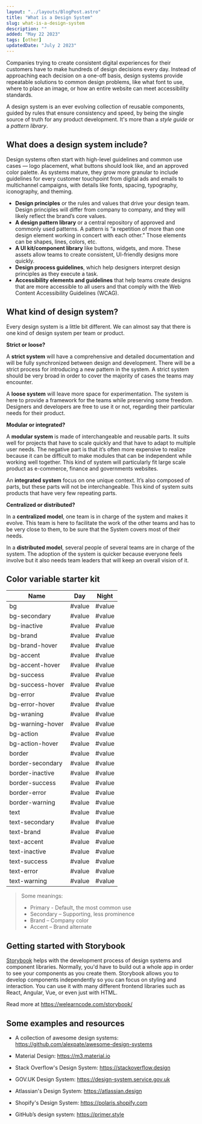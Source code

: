 ```yaml
---
layout: "../layouts/BlogPost.astro"
title: "What is a Design System"
slug: what-is-a-design-system
description: ""
added: "May 22 2023"
tags: [other]
updatedDate: "July 2 2023"
---
```


Companies trying to create consistent digital experiences for their customers have to make hundreds of design decisions every day. Instead of approaching each decision on a one-off basis, design systems provide repeatable solutions to common design problems, like what font to use, where to place an image, or how an entire website can meet accessibility standards.

A design system is an ever evolving collection of reusable components, guided by rules that ensure consistency and speed, by being the single source of truth for any product development. It's more than a *style guide* or a *pattern library*.

## What does a design system include?
Design systems often start with high-level guidelines and common use cases — logo placement, what buttons should look like, and an approved color palette. As systems mature, they grow more granular to include guidelines for every customer touchpoint from digital ads and emails to multichannel campaigns, with details like fonts, spacing, typography, iconography, and theming.

- **Design principles** or the rules and values that drive your design team. Design principles will differ from company to company, and they will likely reflect the brand’s core values.
- **A design pattern library** or a central repository of approved and commonly used patterns. A pattern is “a repetition of more than one design element working in concert with each other.” Those elements can be shapes, lines, colors, etc.
- **A UI kit/component library** like buttons, widgets, and more. These assets allow teams to create consistent, UI-friendly designs more quickly.
- **Design process guidelines**, which help designers interpret design principles as they execute a task.
- **Accessibility elements and guidelines** that help teams create designs that are more accessible to all users and that comply with the Web Content Accessibility Guidelines (WCAG).

## What kind of design system?
Every design system is a little bit different. We can almost say that there is one kind of design system per team or product.

**Strict or loose?**

A **strict system** will have a comprehensive and detailed documentation and will be fully synchronized between design and development. There will be a strict process for introducing a new pattern in the system. A strict system should be very broad in order to cover the majority of cases the teams may encounter.

A **loose system** will leave more space for experimentation. The system is here to provide a framework for the teams while preserving some freedom. Designers and developers are free to use it or not, regarding their particular needs for their product.

**Modular or integrated?**

A **modular system** is made of interchangeable and reusable parts. It suits well for projects that have to scale quickly and that have to adapt to multiple user needs. The negative part is that it’s often more expensive to realize because it can be difficult to make modules that can be independent while working well together. This kind of system will particularly fit large scale product as e-commerce, finance and governments websites.

An **integrated system** focus on one unique context. It’s also composed of parts, but these parts will not be interchangeable. This kind of system suits products that have very few repeating parts.

**Centralized or distributed?**

In a **centralized model**, one team is in charge of the system and makes it evolve. This team is here to facilitate the work of the other teams and has to be very close to them, to be sure that the System covers most of their needs.

In a **distributed model**, several people of several teams are in charge of the system. The adoption of the system is quicker because everyone feels involve but it also needs team leaders that will keep an overall vision of it.

## Color variable starter kit

|   Name  |  Day  |  Night |
|  ----   |  ---- |  ----  |
|  bg  |  #value  |  #value 
|  bg-secondary  |  #value  |  #value 
|  bg-inactive  |  #value  |  #value 
|  bg-brand  |  #value  |  #value 
|  bg-brand-hover  |  #value  |  #value 
|  bg-accent  |  #value  |  #value 
|  bg-accent-hover  |  #value  |  #value 
|  bg-success  |  #value  |  #value 
|  bg-success-hover  |  #value  |  #value 
|  bg-error  |  #value  |  #value  
|  bg-error-hover  |  #value  |  #value 
|  bg-wraning  |  #value  |  #value  
|  bg-warning-hover  |  #value  |  #value 
|  bg-action  |  #value  |  #value  
|  bg-action-hover  |  #value  |  #value 
|  border  |  #value  |  #value  
|  border-secondary  |  #value  |  #value 
|  border-inactive  |  #value  |  #value  
|  border-success  |  #value  |  #value 
|  border-error  |  #value  |  #value  
|  border-warning  |  #value  |  #value 
|  text  |  #value  |  #value  
|  text-secondary  |  #value  |  #value 
|  text-brand  |  #value  |  #value  
|  text-accent  |  #value  |  #value 
|  text-inactive  |  #value  |  #value  
|  text-success  |  #value  |  #value 
|  text-error  |  #value  |  #value 
|  text-warning  |  #value  |  #value 

> Some meanings:
> - Primary - Default, the most common use
> - Secondary – Supporting, less prominence
> - Brand – Company color
> - Accent – Brand alternate

## Getting started with Storybook
[Storybook](https://storybook.js.org) helps with the development process of design systems and component libraries. Normally, you'd have to build out a whole app in order to see your components as you create them. Storybook allows you to develop components independently so you can focus on styling and interaction. You can use it with many different frontend libraries such as React, Angular, Vue, or even just with HTML.

Read more at https://welearncode.com/storybook/

## Some examples and resources
- A collection of awesome design systems: https://github.com/alexpate/awesome-design-systems

- Material Design: https://m3.material.io

- Stack Overflow's Design System: https://stackoverflow.design

- GOV.UK Design System: https://design-system.service.gov.uk

- Atlassian's Design System: https://atlassian.design

- Shopify's Design System: https://polaris.shopify.com

- GitHub’s design system: https://primer.style
